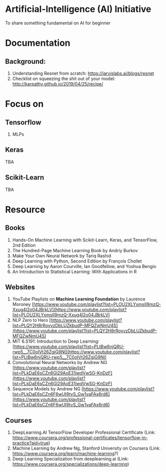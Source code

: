 # Artificial-Intelligence (AI) Initiative
To share something fundamental on AI for beginner


# Documentation
## Background:
1. Understanding Resnet from scratch: https://jarvislabs.ai/blogs/resnet
2. Checklist on squeezing the shit out of your model: http://karpathy.github.io/2019/04/25/recipe/


# Focus on
## Tensorflow
1. MLPs

## Keras
TBA

## Scikit-Learn
TBA


# Resource
## Books
1. Hands-On Machine Learning with Scikit-Learn, Keras, and TensorFlow, 2nd Edition
2. The Hundred-Page Machine Learning Book by Andriy Burkov
3. Make Your Own Neural Network by Tariq Rashid
4. Deep Learning with Python, Second Edition by François Chollet
5. Deep Learning by Aaron Courville, Ian Goodfellow, and Yoshua Bengio
6. An Introduction to Statistical Learning: With Applications in R


## Websites
1. YouTube Playlists on **Machine Learning Foundation** by Laurence Moroney
[https://www.youtube.com/playlist?list=PLOU2XLYxmsII9mzQ-Xxug4l2o04JBrkLV](https://www.youtube.com/playlist?list=PLOU2XLYxmsII9mzQ-Xxug4l2o04JBrkLV)
2. NLP Zero to Hero
[https://www.youtube.com/playlist?list=PLQY2H8rRoyvzDbLUZkbudP-MFQZwNmU4S](https://www.youtube.com/playlist?list=PLQY2H8rRoyvzDbLUZkbudP-MFQZwNmU4S)
3. MIT 6.S191: Introduction to Deep Learning:
[https://www.youtube.com/playlist?list=PLtBw6njQRU-rwp5__7C0oIVt26ZgjG9NI](https://www.youtube.com/playlist?list=PLtBw6njQRU-rwp5__7C0oIVt26ZgjG9NI)
4. Convolutional Neural Networks by Andrew NG
[https://www.youtube.com/playlist?list=PLkDaE6sCZn6Gl29AoE31iwdVwSG-KnDzF](https://www.youtube.com/playlist?list=PLkDaE6sCZn6Gl29AoE31iwdVwSG-KnDzF)
5. Sequence Models by Andrew NG
[https://www.youtube.com/playlist?list=PLkDaE6sCZn6F6wUI9tvS_Gw1vaFAx6rd6](https://www.youtube.com/playlist?list=PLkDaE6sCZn6F6wUI9tvS_Gw1vaFAx6rd6)

## Courses
1. DeepLearning.AI TensorFlow Developer Professional Certificate (Link: https://www.coursera.org/professional-certificates/tensorflow-in-practice?aid=true)
2. Machine Learning by Andrew Ng, Stanford University on Coursera (Link: https://www.coursera.org/learn/machine-learning?)
3. Deep Learning Specialization from deeplearning.ai (Link: https://www.coursera.org/specializations/deep-learning)



